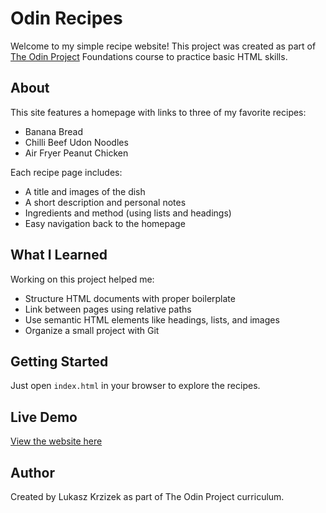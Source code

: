 # Odin Recipes

Welcome to my simple recipe website! This project was created as part of [The Odin Project](https://www.theodinproject.com/lessons/foundations-recipes) Foundations course to practice basic HTML skills.

## About

This site features a homepage with links to three of my favorite recipes:
- Banana Bread
- Chilli Beef Udon Noodles
- Air Fryer Peanut Chicken

Each recipe page includes:
- A title and images of the dish
- A short description and personal notes
- Ingredients and method (using lists and headings)
- Easy navigation back to the homepage

## What I Learned

Working on this project helped me:
- Structure HTML documents with proper boilerplate
- Link between pages using relative paths
- Use semantic HTML elements like headings, lists, and images
- Organize a small project with Git

## Getting Started

Just open `index.html` in your browser to explore the recipes.

## Live Demo

[View the website here](https://lkkrzize.github.io/odin-recipes/)

## Author

Created by Lukasz Krzizek as part of The Odin Project curriculum.